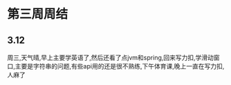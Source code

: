 # 第三周周结
## 3.12
  周三,天气晴,早上主要学英语了,然后还看了点jvm和spring,回来写力扣,学滑动窗口,主要是字符串的问题,有些api用的还是很不熟练,下午体育课,晚上一直在写力扣,人麻了